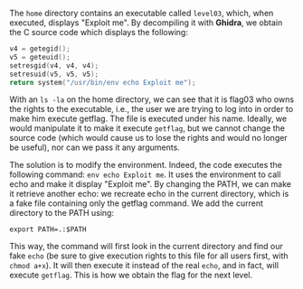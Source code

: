 The `home` directory contains an executable called `level03`, which, when executed, displays "Exploit me". By decompiling it with **Ghidra**, we obtain the C source code which displays the following:

```c
v4 = getegid();
v5 = geteuid();
setresgid(v4, v4, v4);
setresuid(v5, v5, v5);
return system("/usr/bin/env echo Exploit me");
```
With an `ls -la` on the home directory, we can see that it is flag03 who owns the rights to the executable, i.e., the user we are trying to log into in order to make him execute getflag. The file is executed under his name. Ideally, we would manipulate it to make it execute `getflag`, but we cannot change the source code (which would cause us to lose the rights and would no longer be useful), nor can we pass it any arguments.

The solution is to modify the environment. Indeed, the code executes the following command: `env echo Exploit me`. It uses the environment to call echo and make it display "Exploit me". By changing the PATH, we can make it retrieve another echo: we recreate echo in the current directory, which is a fake file containing only the getflag command. We add the current directory to the PATH using:

```
export PATH=.:$PATH
```
This way, the command will first look in the current directory and find our fake `echo` (be sure to give execution rights to this file for all users first, with `chmod a+x`). It will then execute it instead of the real `echo`, and in fact, will execute `getflag`. This is how we obtain the flag for the next level.
